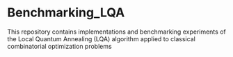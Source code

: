 # Benchmarking_LQA
This repository contains implementations and benchmarking experiments of the Local Quantum Annealing (LQA) algorithm applied to classical combinatorial optimization problems
